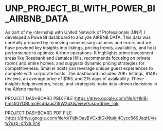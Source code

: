 # UNP_PROJECT_BI_WITH_POWER_BI_AIRBNB_DATA

As part of my internship with United Network of Professionals (UNP) I developed a Powe BI dashboard to analyze AIRBNB DATA. This data was carefully prepared by removing unnecessary columns and errors and we have provided key insights into listings, pricing trends, availability, and host performance to optimize Airbnb operations. It highlights prime investment areas like Rosebank and Jamaica Hills, recommends focusing on private rooms and entire homes, and suggests dynamic pricing strategies for competitiveness. Smaller hosts can leverage unique guest experiences to compete with corporate hosts. The dashboard includes 20K+ listings, 814K+ reviews, an average price of $155, and 215 days of availability. These insights help investors, hosts, and strategists make data-driven decisions in the Airbnb market.

PROJECT DASHBOARD PBIX FILE :https://drive.google.com/file/d/1InB-hmsfiGYOBLmoEcd6ausZI9W2bXIs/view?usp=drive_link

PROJECT DASHBOARD PDF FILE :https://drive.google.com/file/d/11jdkOayBVCxdIGkNtpkj4Cycd569JqqH/view?usp=drive_link
